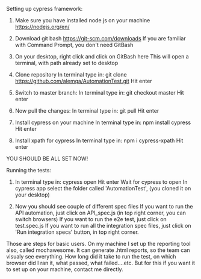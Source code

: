 Setting up cypress framework:

1. Make sure you have installed node.js on your machine
https://nodejs.org/en/

2. Download git bash
https://git-scm.com/downloads
If you are familiar with Command Prompt, you don't need GitBash

3. On your desktop, right click and click on GitBash here
This will open a terminal, with path already set to desktop

4. Clone repository
In terminal type in: git clone https://github.com/alemqa/AutomationTest.git
Hit enter

5. Switch to master branch:
In terminal type in: git checkout master
Hit enter

6. Now pull the changes:
In terminal type in: git pull
Hit enter

7. Install cypress on your machine
In  terminal type in: npm install cypress
Hit enter

8. Install xpath for cypress
In terminal type in: npm i cypress-xpath
Hit enter

YOU SHOULD BE ALL SET NOW!

Running the tests:

1. In terminal type in: cypress open
Hit enter
Wait for cypress to open
In cypress app select the folder called 'AutomationTest', (you cloned it on your desktop)

2. Now you should see couple of different spec files
If you want to run the API automation, just click on API_spec.js (in top right corner, you can switch browsers)
If you want to run the e2e test, just click on test.spec.js
If you want to run all the integration spec files, just click on 'Run integration specs' button, in top right corner.


Those are steps for basic users. On my machine I set up the reporting tool also, called mochawesome.
It can generate .html reports, so the team can visualy see everything. How long did it take to run the test, on which browser did I ran it,
what passed, what failed....etc.
But for this if you want it to set up on your machine, contact me directly.



